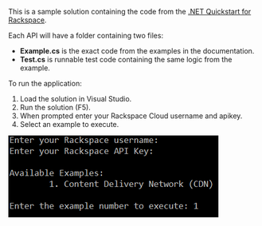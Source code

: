 ﻿This is a sample solution containing the code from the [.NET Quickstart for Rackspace](https://developer.rackspace.com/sdks/dot-net/).

Each API will have a folder containing two files:

* **Example.cs** is the exact code from the examples in the documentation.
* **Test.cs** is runnable test code containing the same logic from the example.

To run the application:

1. Load the solution in Visual Studio.
2. Run the solution (F5).
3. When prompted enter your Rackspace Cloud username and apikey.
4. Select an example to execute.

![Screen Shot](screenshot.png)
